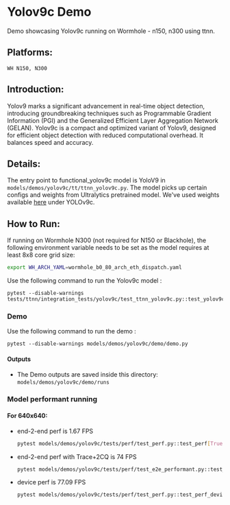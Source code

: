 # Yolov9c Demo
Demo showcasing Yolov9c running on Wormhole - n150, n300 using ttnn.

## Platforms:
    WH N150, N300

## Introduction:
Yolov9 marks a significant advancement in real-time object detection, introducing groundbreaking techniques such as Programmable Gradient Information (PGI) and the Generalized Efficient Layer Aggregation Network (GELAN). Yolov9c is a compact and optimized variant of Yolov9, designed for efficient object detection with reduced computational overhead. It balances speed and accuracy.

## Details:
The entry point to functional_yolov9c model is YoloV9 in `models/demos/yolov9c/tt/ttnn_yolov9c.py`. The model picks up certain configs and weights from Ultralytics pretrained model. We've used weights available [here](https://docs.ultralytics.com/models/yolov9/#performance-on-ms-coco-dataset) under YOLOv9c.

## How to Run:
If running on Wormhole N300 (not required for N150 or Blackhole), the following environment variable needs to be set as the model requires at least 8x8 core grid size:
```sh
export WH_ARCH_YAML=wormhole_b0_80_arch_eth_dispatch.yaml
```

Use the following command to run the Yolov9c model :
```
pytest --disable-warnings tests/ttnn/integration_tests/yolov9c/test_ttnn_yolov9c.py::test_yolov9c
```
### Demo
Use the following command to run the demo :
```
pytest --disable-warnings models/demos/yolov9c/demo/demo.py
```

#### Outputs
- The Demo outputs are saved inside this directory: `models/demos/yolov9c/demo/runs`

### Model performant running

#### For 640x640:
- end-2-end perf is 1.67 FPS
  ```bash
  pytest models/demos/yolov9c/tests/perf/test_perf.py::test_perf[True-device_params0]
  ```

- end-2-end perf with Trace+2CQ is 74 FPS

  ```bash
  pytest models/demos/yolov9c/tests/perf/test_e2e_performant.py::test_e2e_performant[resolution0-1-act_dtype0-weight_dtype0-device_params0]
  ```

- device perf is 77.09 FPS

  ```bash
  pytest models/demos/yolov9c/tests/perf/test_perf.py::test_perf_device_bare_metal_yolov9c
  ```
